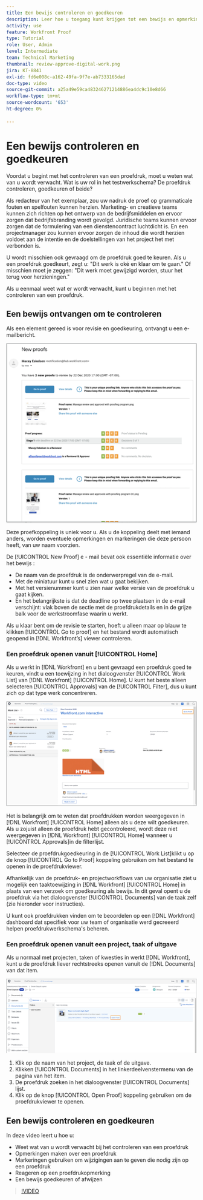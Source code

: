 ```yaml
---
title: Een bewijs controleren en goedkeuren
description: Leer hoe u toegang kunt krijgen tot een bewijs en opmerkingen kunt plaatsen, markeringen kunt gebruiken om de noodzakelijke wijzigingen aan te geven, opmerkingen kunt beantwoorden en een beslissing kunt nemen over een bewijs in [!DNL Workfront].
activity: use
feature: Workfront Proof
type: Tutorial
role: User, Admin
level: Intermediate
team: Technical Marketing
thumbnail: review-approve-digital-work.png
jira: KT-8841
exl-id: fd6e008c-a162-49fa-9f7e-ab7333165dad
doc-type: video
source-git-commit: a25a49e59ca483246271214886ea4dc9c10e8d66
workflow-type: tm+mt
source-wordcount: '653'
ht-degree: 0%

---
```


# Een bewijs controleren en goedkeuren

Voordat u begint met het controleren van een proefdruk, moet u weten wat van u wordt verwacht. Wat is uw rol in het testwerkschema? De proefdruk controleren, goedkeuren of beide?

Als redacteur van het exemplaar, zou uw nadruk de proef op grammaticale fouten en spelfouten kunnen herzien. Marketing- en creatieve teams kunnen zich richten op het ontwerp van de bedrijfsmiddelen en ervoor zorgen dat bedrijfsbranding wordt gevolgd. Juridische teams kunnen ervoor zorgen dat de formulering van een dienstencontract luchtdicht is. En een projectmanager zou kunnen ervoor zorgen de inhoud die wordt herzien voldoet aan de intentie en de doelstellingen van het project het met verbonden is.

U wordt misschien ook gevraagd om de proefdruk goed te keuren. Als u een proefdruk goedkeurt, zegt u: &quot;Dit werk is oké en klaar om te gaan.&quot; Of misschien moet je zeggen: &quot;Dit werk moet gewijzigd worden, stuur het terug voor herzieningen.&quot;

Als u eenmaal weet wat er wordt verwacht, kunt u beginnen met het controleren van een proefdruk.

## Een bewijs ontvangen om te controleren

Als een element gereed is voor revisie en goedkeuring, ontvangt u een e-mailbericht.

![Een afbeelding van een nieuwe e-mail waarin wordt gevraagd twee proefdrukken te controleren en goed te keuren [!DNL  Workfront].](assets/new-proof-emails.png)

Deze proefkoppeling is uniek voor u. Als u de koppeling deelt met iemand anders, worden eventuele opmerkingen en markeringen die deze persoon heeft, van uw naam voorzien.

De [!UICONTROL New Proof] e - mail bevat ook essentiële informatie over het bewijs :

* De naam van de proefdruk is de onderwerpregel van de e-mail.
* Met de miniatuur kunt u snel zien wat u gaat bekijken.
* Met het versienummer kunt u zien naar welke versie van de proefdruk u gaat kijken.
* En het belangrijkste is dat de deadline op twee plaatsen in de e-mail verschijnt: vlak boven de sectie met de proefdrukdetails en in de grijze balk voor de werkstroomfase waarin u werkt.

Als u klaar bent om de revisie te starten, hoeft u alleen maar op blauw te klikken [!UICONTROL Go to proof] en het bestand wordt automatisch geopend in [!DNL Workfront’s] viewer controleren.

### Een proefdruk openen vanuit [!UICONTROL Home]

Als u werkt in [!DNL Workfront] en u bent gevraagd een proefdruk goed te keuren, vindt u een toewijzing in het dialoogvenster [!UICONTROL Work List] van [!DNL Workfront] [!UICONTROL Home]. U kunt het beste alleen selecteren [!UICONTROL Approvals] van de [!UICONTROL Filter], dus u kunt zich op dat type werk concentreren.

![Een afbeelding van [!DNL Workfront] [!UICONTROL Home] met de [!UICONTROL Approvals] geactiveerd en er is een proefdruk geselecteerd in de lijst.](assets/open-proof-from-home.png)

Het is belangrijk om te weten dat proefdrukken worden weergegeven in [!DNL Workfront] [!UICONTROL Home] alleen als u deze wilt goedkeuren. Als u zojuist alleen de proefdruk hebt gecontroleerd, wordt deze niet weergegeven in [!DNL Workfront] [!UICONTROL Home] wanneer u [!UICONTROL Approvals]in de filterlijst.

Selecteer de proefdrukgoedkeuring in de [!UICONTROL Work List]klikt u op de knop [!UICONTROL Go to Proof] koppeling gebruiken om het bestand te openen in de proefdrukviewer.

Afhankelijk van de proefdruk- en projectworkflows van uw organisatie ziet u mogelijk een taaktoewijzing in [!DNL Workfront] [!UICONTROL Home] in plaats van een verzoek om goedkeuring als bewijs. In dit geval opent u de proefdruk via het dialoogvenster [!UICONTROL Documents] van de taak zelf (zie hieronder voor instructies).

U kunt ook proefdrukken vinden om te beoordelen op een [!DNL Workfront] dashboard dat specifiek voor uw team of organisatie werd gecreeerd helpen proefdrukwerkschema&#39;s beheren.

### Een proefdruk openen vanuit een project, taak of uitgave

Als u normaal met projecten, taken of kwesties in werkt [!DNL Workfront], kunt u de proefdruk liever rechtstreeks openen vanuit de [!DNL Documents] van dat item.

![Een afbeelding van de [!UICONTROL Documents] sectie gevonden in een [!DNL  Workfront] met de [!UICONTROL Open Proof]koppeling gemarkeerd.](assets/open-proof-from-documents.png)

1. Klik op de naam van het project, de taak of de uitgave.
2. Klikken [!UICONTROL Documents] in het linkerdeelvenstermenu van de pagina van het item.
3. De proefdruk zoeken in het dialoogvenster [!UICONTROL Documents] lijst.
4. Klik op de knop [!UICONTROL Open Proof] koppeling gebruiken om de proefdrukviewer te openen.

## Een bewijs controleren en goedkeuren

In deze video leert u hoe u:

* Weet wat van u wordt verwacht bij het controleren van een proefdruk
* Opmerkingen maken over een proefdruk
* Markeringen gebruiken om wijzigingen aan te geven die nodig zijn op een proefdruk
* Reageren op een proefdrukopmerking
* Een bewijs goedkeuren of afwijzen

>[!VIDEO](https://video.tv.adobe.com/v/335141/?quality=12&learn=on)

<!--
#### Learn more
* Create and manage proof comments
* Make decisions on a proof
* Review a static proof
* Tag users to share a proof
* Notifications for proof comments and decisions
-->

<!--
#### Guides
* Reviewing proofs in [!DNL Workfront]
* -->
